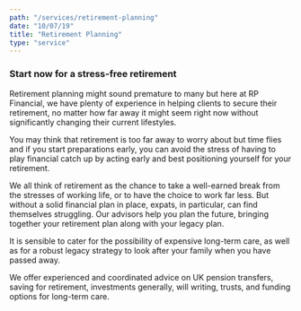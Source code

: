 ```yaml
---
path: "/services/retirement-planning"
date: "10/07/19"
title: "Retirement Planning"
type: "service"
---
```


### Start now for a stress-free retirement ###

Retirement planning might sound premature to many but here at RP Financial, we have plenty of experience in helping clients to secure their retirement, no matter how far away it might seem right now without significantly changing their current lifestyles. 

You may think that retirement is too far away to worry about but time flies and if you start preparations early, you can avoid the stress of having to play financial catch up by acting early and best positioning yourself for your retirement.

We all think of retirement as the chance to take a well-earned break from the stresses of working life, or to have the choice to work far less. But without a solid financial plan in place, expats, in particular, can find themselves struggling. Our advisors help you plan the future, bringing together your retirement plan along with your legacy plan.

It is sensible to cater for the possibility of expensive long-term care, as well as for a robust legacy strategy to look after your family when you have passed away.

We offer experienced and coordinated advice on UK pension transfers, saving for retirement, investments generally, will writing, trusts, and funding options for long-term care.
